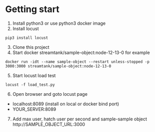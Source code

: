 # Getting start
1. Install python3 or use python3 docker image
2. Install locust
```
pip3 install locust
```
3. Clone this project
4. Start docker streamtank/sample-object:node-12-13-0 for example
```
docker run -idt --name sample-object --restart unless-stopped -p 3000:3000 streamtank/sample-object:node-12-13-0
```
5. Start locust load test
```
locust -f load_test.py
```
6. Open browser and goto locust page
  - localhost:8089 (install on local or docker bind port)
  - YOUR_SERVER:8089

7. Add max user, hatch user per second and sample-sample object http://SAMPLE_OBJECT_URL:3000